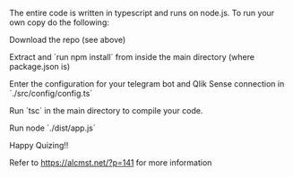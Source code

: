 The entire code is written in typescript and runs on node.js. To run your own copy do the following:

Download the repo (see above)

Extract and ´run npm install´ from inside the main directory (where package.json is)

Enter the configuration for your telegram bot and Qlik Sense connection in ´./src/config/config.ts´

Run ´tsc´ in the main directory to compile your code.

Run node ´./dist/app.js´

Happy Quizing!!

Refer to https://alcmst.net/?p=141 for more information